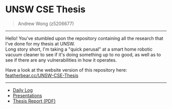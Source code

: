 # UNSW CSE Thesis

> Andrew Wong (z5206677)

---

Hello! You've stumbled upon the repository containing all the research that I've done for my thesis at UNSW.  
Long story short, I'm taking a "quick perusal" at a smart home robotic vacuum cleaner to see if it's doing something up to no good, as well as to see if there are any vulnerabilities in how it operates.

Have a look at the website version of this repository here: [featherbear.cc/UNSW-CSE-Thesis](https://featherbear.cc/UNSW-CSE-Thesis)

---

* [Daily Log](https://featherbear.cc/UNSW-CSE-Thesis/tldr)
* [Presentations](https://featherbear.cc/UNSW-CSE-Thesis/docs/presentations/)
* [Thesis Report (PDF)](https://featherbear.cc/UNSW-CSE-Thesis/docs/report/)

